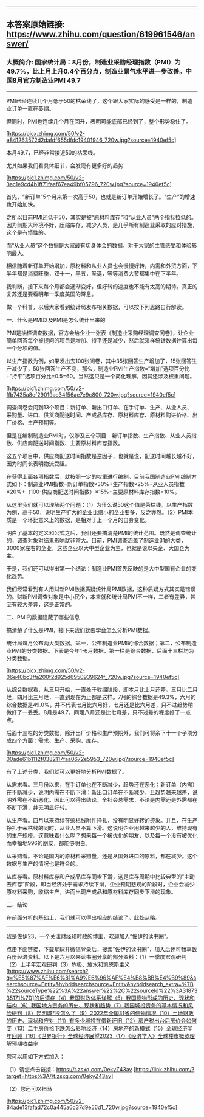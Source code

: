 ----------------------------------------
## 本答案原始链接: https://www.zhihu.com/question/619961546/answer/
### 大概简介: 国家统计局：8月份，制造业采购经理指数（PMI）为49.7%，比上月上升0.4个百分点，制造业景气水平进一步改善。中国8月官方制造业PMI 49.7
----------------------------------------
PMI已经连续几个月低于50的枯荣线了，这个跟大家实际的感受是一样的，制造业订单一直在萎缩。

但同时，PMI也连续几个月在回升，表明可能底部已经到了，整个形势稳住了。

[https://picx.zhimg.com/50/v2-e841263572d2dafdf655dfdc19401946_720w.jpg?source=1940ef5c]

本月49.7，已经非常接近50的枯荣线。

尤其如果我们看具体细节，会发现有更多好的趋势

[https://pic1.zhimg.com/50/v2-3ac1e9cd4b1ff71faaf67ea49bf05796_720w.jpg?source=1940ef5c]

首先，“新订单”5个月来第一次高于50，也就是新订单开始增长了。“生产”的增速也开始加快。

之所以目前PMI还低于50，其实是被“原材料库存”和“从业人员”两个指标拉低的。因为前期大环境不好，压缩库存，减少人员，是几乎所有制造业采取的应对措施，这个是有惯性的。

而“从业人员”这个数据是大家最有切身体会的数据，对于大家的主管感受和体验影响最大。

相信随着新订单开始增加，原材料和从业人员也会慢慢好转，内需和外贸方面，下半年都是消费旺季，双十一，黑五，圣诞，等等消费大节都集中在下半年。

我判断，接下来每个月都会逐渐变好，但好转的速度也不能有太高的期待。真正的复苏还是要看明年一季度美国的降息。

做一个科普，以后大家看到统计局发布相关数据，可以按下列思路自行解读。


一、什么是PMI以及PMI是怎么统计出来的

PMI是抽样调查数据，官方会给企业一张表《制造业采购经理调查问卷》，让企业简单回答每个被提问的项目是增加、持平还是减少，然后就采样统计数据计算出每一个分项的值。

以生产指数为例，如果发出去100张问卷，其中35张回答生产增加了，15张回答生产减少了，50张回答生产不变，那么，制造业PMI生产指数=“增加”选项百分比+“持平”选项百分比×0.5=60。当然这只是一个简化理解，因其还涉及权重问题。

[https://pic1.zhimg.com/50/v2-ffb7435a8cf29019ac34f56ae7e9c800_720w.jpg?source=1940ef5c]

调查问卷会问到13个项目：新订单、新出口订单、在手订单、生产、从业人员、采购量、进口、供货商配送时间、产成品库存、原材料库存、原材料购进价格、出厂价格、生产预期等。

但是在编制制造业PMI时，仅涉及五个项目：新订单指数、生产指数、从业人员指数、供应商配送时间指数、主要原材料库存指数。

这五个项目中，供应商配送时间指数是逆因子，也就是说，配送时间越长越不好，因为时间长表明物流受阻。

在获得上面各项指数后，就按照一定的权重进行编制。目前我国制造业PMI编制方式如下：制造业PMI指数=新订单指数×30%+生产指数×25%+从业人员指数×20%+（100-供应商配送时间指数）×15%+主要原材料库存指数×10%。

从这里我们就可以理解两个问题：（1）为什么说50这个值是荣枯线。以生产指数为例，高于50，说明生产扩大的企业比缩小的企业要多，反之亦然。（2）PMI本质是一个环比意义上的数据，是相对于上一个月的自身变化。

明白了基本的定义和公式之后，我们还要搞清楚PMI的统计范围。既然是调查统计的，调查对象对结果影响就非常大。目前，PMI调查涵盖了制造业31的大类，3000家左右的企业，这些企业以大中型企业为主，也就是说以央企、大国企为主。

于是，我们还可以得出第一个结论：制造业PMI首先反映的是大中型国有企业的变化趋势。

我们经常看到有人用财新PMI数据质疑统计局PMI数据，这种质疑方式其实是错误的。财新PMI调查对象是中小民企，本来就和统计局PMI不一样，二者有差异，甚至有较大差异，这是正常的。


二、PMI的数据隐藏了哪些信息

搞清楚了什么是PMI，接下来我们就要学会怎么分析PMI数据。

统计局每月公布两大类数据。第一，公布制造业PMI的综合数据；第二，公布制造业PMI的分类数据。下表是今年1-6月数据，第一栏是综合数据，后面十三栏均为分类数据。

[https://picx.zhimg.com/50/v2-06e40bc3ffa200f2d925d6950939624f_720w.jpg?source=1940ef5c]

从综合数据看，从三月开始，一直处于收缩阶段，即本月比上月还差。三月比二月烂，四月比三月烂，一直到现在为止都是这样。7月的综合数据是49.3%，六月的综合数据是49.0%，并不代表七月比六月好，七月还是比六月差，只不过趋势稍微好了一丢丢。8月是49.7，同理八月还是比七月差，只不过差的程度好了一点点。

后面十三栏的分类数据，除开出厂价格和生产预期外，我们可将余下十一个子项分成四个方面：需求、生产、采购、库存。

[https://pic1.zhimg.com/50/v2-00ade61b1112f0382117faa0672e5953_720w.jpg?source=1940ef5c]

有了上述分类，我们就可以更好地分析PMI数据了。

从需求看。三月份以来，在手订单也在不断减少，趋势还在恶化；新订单（内需）在不断减少，说明内需在不断下滑；新出口订单在不断减少，且趋势越来越差，说明外需在不断恶化。因此可以得出结论，全社会总需求，不论是内需还是外需都在不断下滑，并无明显好转。

从生产看。四月以来持续在荣枯线附件挣扎，没有明显好转的迹象。并且，在生产挣扎于荣枯线的同时，从业人员不算下滑。这说明企业用越来越少的人，维持现有的生产规模。这意味着什么呢？想来每一个被优化的朋友，以及每一个没有被优化而幸福地996的朋友，都能够明白。

从采购看。不论是国内的原材料采购量，还是从国外进口的原料，都在减少。这个数据与生产的情况也是符合的。

从库存看。原材料库存和产成品库存同步下滑，这是库存周期中比较典型的“主动去库存”阶段，即当经济处于需求持续下滑，企业预期悲观的阶段时，企业会减少原材料采购，收缩生产，进而出现产成品和原材料库存同步下滑的现象。


三、结论

在前面分析的基础上，我们就可以得出相应的结论了。此处从略。

-----------------------------------------------------

我是佐伊23，一个关注财经和时政的博主，欢迎加入“佐伊的读书圈”。

点击下面链接，下载星球并微信登录后，搜素“佐伊的读书圈”，加入后还可畅享数百份经济资料。以下是六月以来读书圈分享的部分资料：（1）一季度宏观研判（2）上半年宏观研判（3）危极、放水和凯恩斯主义 [https://www.zhihu.com/search?q=%E5%87%AF%E6%81%A9%E6%96%AF%E4%B8%BB%E4%B9%89&searchsource=Entity&hybridsearchsource=Entity&hybridsearch_extra=%7B%22sourceType%22%3A%22answer%22%2C%22sourceId%22%3A3187335171%7D]的后遗症（4）我国财政体系详解（5）我国债物形成的历史、现状和结构（6）我国地方责务的历史、现状和趋势（7）我国城投责务的基本情况和风险研判（8）昆明城*投怎么了（9）2022年全国31省的债物情况（10）土地财政的历史、现状和应对（11）有多少城投在借新还旧（12）房产税出台后房价会如何变（13）二手房价格下跌怎么影响经济（14）房地产的新模式（15）全球经济半年回顾（16）《世界银行》全球经济展望2023（17）《经济学人》全球楼市概览理解预期收益率

您可以用如下方式加入：

（1）请您点击链接：https://t.zsxq.com/0ekyZ43av [https://link.zhihu.com/?target=https%3A//t.zsxq.com/0ekyZ43av]

（2）您还可以扫马

[https://pic1.zhimg.com/50/v2-84ade13fafad72c0a445a6c37d9e56d1_720w.jpg?source=1940ef5c]


